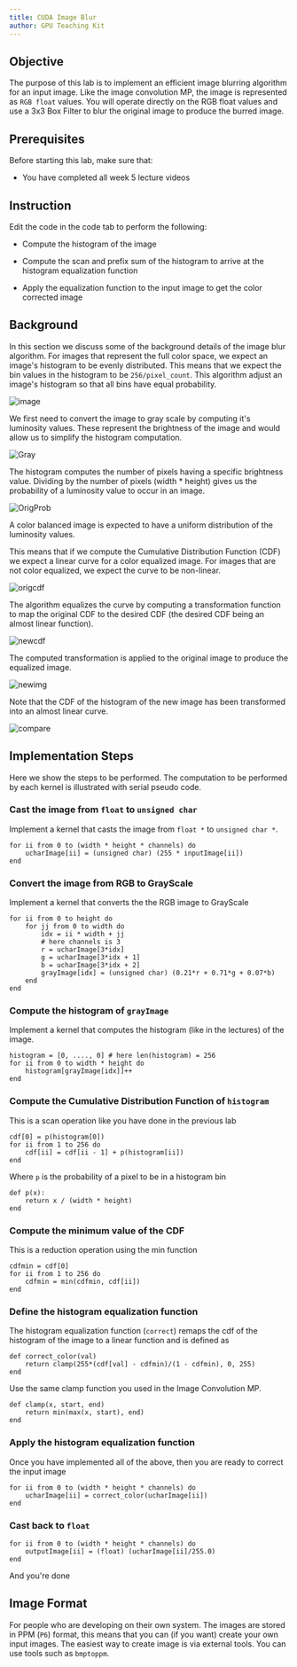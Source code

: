 ```yaml
---
title: CUDA Image Blur
author: GPU Teaching Kit
---
```


## Objective

The purpose of this lab is to implement an efficient image blurring algorithm for
an input image.
Like the image convolution MP, the image is represented as `RGB float` values.
You will operate directly on the RGB float values and use a 3x3 Box Filter to blur
the original image to produce the burred image.

## Prerequisites

Before starting this lab, make sure that:

* You have completed all week 5 lecture videos

## Instruction

Edit the code in the code tab to perform the following:

* Compute the histogram of the image

* Compute the scan and prefix sum of the histogram to arrive at the histogram equalization function

* Apply the equalization function to the input image to get the color corrected image

## Background

In this section we discuss some of the background details of the image blur algorithm.
For images that represent the full color space, we expect an image's histogram to be evenly distributed.
This means that we expect the bin values in the histogram to be `256/pixel_count`.
This algorithm adjust an image's histogram so that all bins have equal probability.

![image](/mp/11/imgs/image.png "thumbnail")

We first need to convert the image to gray scale by computing it's luminosity values.
These represent the brightness of the image and would allow us to simplify the histogram computation.

![Gray](/mp/11/imgs/gray.png "thumbnail")

The histogram computes the number of pixels having a specific brightness value.
Dividing by the number of pixels (width * height) gives us the probability of a luminosity value to occur in an image.

![OrigProb](/mp/11/imgs/orig_prob.png "thumbnail")


A color balanced image is expected to have a uniform distribution of the luminosity values.

This means that if we compute the Cumulative Distribution Function (CDF) we expect a linear curve for a color equalized image.
For images that are not color equalized, we expect the curve to be non-linear.

![origcdf](/mp/11/imgs/orig_cdf.png "thumbnail")

The algorithm equalizes the curve by computing a transformation function to map the original CDF to the desired CDF (the desired CDF being an almost linear function).

![newcdf](/mp/11/imgs/new_cdf.png "thumbnail")

The computed transformation is applied to the original image to produce the equalized image.

![newimg](/mp/11/imgs/new_img.png "thumbnail")


Note that the CDF of the histogram of the new image has been transformed into an almost
	linear curve.

![compare](/mp/11/imgs/compare.png "thumbnail")

## Implementation Steps

Here we show the steps to be performed.
The computation to be performed by each kernel is illustrated with serial pseudo code.

### Cast the image from `float` to `unsigned char`

Implement a kernel that casts the image from `float *` to `unsigned char *`. 

	for ii from 0 to (width * height * channels) do
		ucharImage[ii] = (unsigned char) (255 * inputImage[ii])
	end

### Convert the image from RGB to GrayScale

Implement a kernel that converts the the RGB image to GrayScale

	for ii from 0 to height do
		for jj from 0 to width do
			idx = ii * width + jj
			# here channels is 3
			r = ucharImage[3*idx]
			g = ucharImage[3*idx + 1]
			b = ucharImage[3*idx + 2]
			grayImage[idx] = (unsigned char) (0.21*r + 0.71*g + 0.07*b)
		end
	end

### Compute the histogram of `grayImage`

Implement a kernel that computes the histogram (like in the lectures) of the image.

	histogram = [0, ...., 0] # here len(histogram) = 256
	for ii from 0 to width * height do
		histogram[grayImage[idx]]++
	end


### Compute the Cumulative Distribution Function of `histogram`

This is a scan operation like you have done in the previous lab

	cdf[0] = p(histogram[0])
	for ii from 1 to 256 do
		cdf[ii] = cdf[ii - 1] + p(histogram[ii])
	end

Where `p` is the probability of a pixel to be in a histogram bin

	def p(x):
		return x / (width * height)
	end

### Compute the minimum value of the CDF

This is a reduction operation using the min function

	cdfmin = cdf[0]
	for ii from 1 to 256 do
		cdfmin = min(cdfmin, cdf[ii])
	end

### Define the histogram equalization function

The histogram equalization function (`correct`) remaps the cdf of the histogram of the image to a linear function and is defined as

	def correct_color(val) 
		return clamp(255*(cdf[val] - cdfmin)/(1 - cdfmin), 0, 255)
	end

Use the same clamp function you used in the Image Convolution MP.

	def clamp(x, start, end)
    	return min(max(x, start), end)
	end

### Apply the histogram equalization function

Once you have implemented all of the above, then you
	are ready to correct the input image

	for ii from 0 to (width * height * channels) do
		ucharImage[ii] = correct_color(ucharImage[ii])
	end

### Cast back to `float`

	for ii from 0 to (width * height * channels) do
		outputImage[ii] = (float) (ucharImage[ii]/255.0)
	end

And you're done

## Image Format

For people who are developing on their own system.
The images are stored in PPM (`P6`) format, this means that you can (if you want) create your own input images.
The easiest way to create image is via external tools. You can use tools such as `bmptoppm`.

